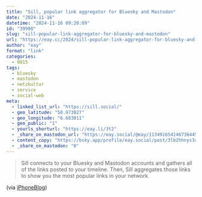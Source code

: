 ```yaml
---
title: "Sill, popular link aggregator for Bluesky and Mastodon"
date: "2024-11-16"
datetime: "2024-11-16 09:20:09"
id: "39998"
slug: "sill-popular-link-aggregator-for-bluesky-and-mastodon"
url: "https://eay.cc/2024/sill-popular-link-aggregator-for-bluesky-and-mastodon/"
author: "eay"
format: "link"
categories:
  - 0815
tags:
  - bluesky
  - mastodon
  - netzkultur
  - service
  - social-web
meta:
  - linked_list_url: "https://sill.social/"
  - geo_latitude: "50.973827"
  - geo_longitude: "6.683011"
  - geo_public: "1"
  - yourls_shorturl: "https://eay.li/3t2"
  - _share_on_mastodon_url: "https://eay.social/@eay/113491654146736445"
  - content_copy: "https://bsky.app/profile/eay.social/post/3lb2hhnys3a2t"
  - _share_on_mastodon: "0"
---
```


> Sill connects to your Bluesky and Mastodon accounts and gathers all of the links posted to your timeline. Then, Sill aggregates those links to show you the most popular links in your network.

(via [iPhoneBlog](https://www.iphoneblog.de/2024/11/15/sillsocial/))
